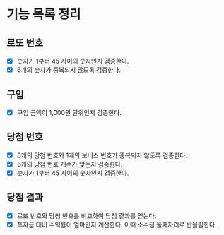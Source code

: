 # 기능 목록 정리

## 로또 번호

- [x] 숫자가 1부터 45 사이의 숫자인지 검증한다.
- [x] 6개의 숫자가 중복되지 않도록 검증한다.

## 구입

- [x] 구입 금액이 1,000원 단위인지 검증한다.

## 당첨 번호

- [x] 6개의 당첨 번호와 1개의 보너스 번호가 중복되지 않도록 검증한다.
- [x] 6개의 당첨 번호 개수가 맞는지 검증한다.
- [x] 숫자가 1부터 45 사이의 숫자인지 검증한다.

## 당첨 결과

- [x] 로또 번호와 당첨 번호를 비교하여 당첨 결과를 얻는다.
- [x] 투자금 대비 수익률이 얼마인지 계산한다. 이때 소수점 둘째자리로 반올림한다.
